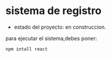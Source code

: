 <h1>sistema de registro</h1>

- estado del proyecto: en construccion.
  
para ejecutar el sistema,debes poner:

```npm intall react```
